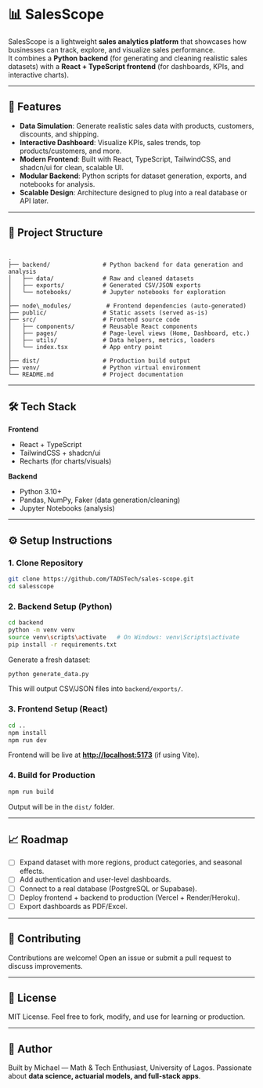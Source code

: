 # 📊 SalesScope

SalesScope is a lightweight **sales analytics platform** that showcases how businesses can track, explore, and visualize sales performance.  
It combines a **Python backend** (for generating and cleaning realistic sales datasets) with a **React + TypeScript frontend** (for dashboards, KPIs, and interactive charts).

---

## 🚀 Features
- **Data Simulation**: Generate realistic sales data with products, customers, discounts, and shipping.
- **Interactive Dashboard**: Visualize KPIs, sales trends, top products/customers, and more.
- **Modern Frontend**: Built with React, TypeScript, TailwindCSS, and shadcn/ui for clean, scalable UI.
- **Modular Backend**: Python scripts for dataset generation, exports, and notebooks for analysis.
- **Scalable Design**: Architecture designed to plug into a real database or API later.

---

## 📂 Project Structure

```

.
├── backend/               # Python backend for data generation and analysis
│   ├── data/              # Raw and cleaned datasets
│   ├── exports/           # Generated CSV/JSON exports
│   └── notebooks/         # Jupyter notebooks for exploration
│
├── node\_modules/          # Frontend dependencies (auto-generated)
├── public/                # Static assets (served as-is)
├── src/                   # Frontend source code
│   ├── components/        # Reusable React components
│   ├── pages/             # Page-level views (Home, Dashboard, etc.)
│   ├── utils/             # Data helpers, metrics, loaders
│   └── index.tsx          # App entry point
│
├── dist/                  # Production build output
├── venv/                  # Python virtual environment
└── README.md              # Project documentation

````

---

## 🛠️ Tech Stack

**Frontend**
- React + TypeScript
- TailwindCSS + shadcn/ui
- Recharts (for charts/visuals)

**Backend**
- Python 3.10+
- Pandas, NumPy, Faker (data generation/cleaning)
- Jupyter Notebooks (analysis)

---

## ⚙️ Setup Instructions

### 1. Clone Repository
```bash
git clone https://github.com/TADSTech/sales-scope.git
cd salesscope
````

### 2. Backend Setup (Python)

```bash
cd backend
python -m venv venv
source venv\scripts\activate   # On Windows: venv\Scripts\activate
pip install -r requirements.txt
```

Generate a fresh dataset:

```bash
python generate_data.py
```

This will output CSV/JSON files into `backend/exports/`.

### 3. Frontend Setup (React)

```bash
cd ..
npm install
npm run dev
```

Frontend will be live at **[http://localhost:5173](http://localhost:5173)** (if using Vite).

### 4. Build for Production

```bash
npm run build
```

Output will be in the `dist/` folder.

---

## 📈 Roadmap

* [ ] Expand dataset with more regions, product categories, and seasonal effects.
* [ ] Add authentication and user-level dashboards.
* [ ] Connect to a real database (PostgreSQL or Supabase).
* [ ] Deploy frontend + backend to production (Vercel + Render/Heroku).
* [ ] Export dashboards as PDF/Excel.

---

## 🤝 Contributing

Contributions are welcome!
Open an issue or submit a pull request to discuss improvements.

---

## 📜 License

MIT License.
Feel free to fork, modify, and use for learning or production.

---

## 👤 Author

Built by Michael — Math & Tech Enthusiast, University of Lagos.
Passionate about **data science, actuarial models, and full-stack apps**.